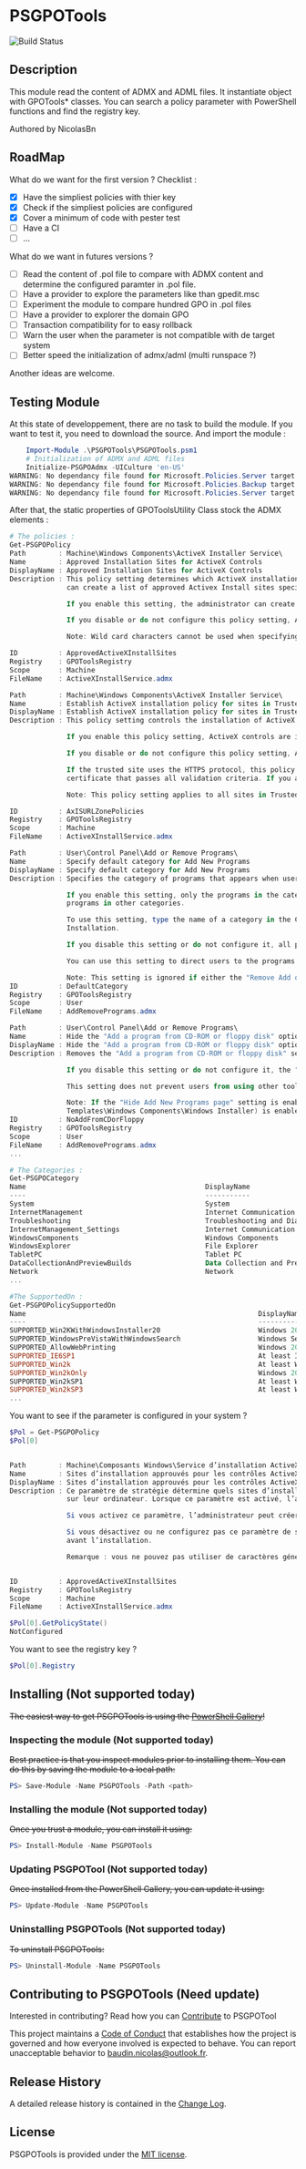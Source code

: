 # PSGPOTools

![Build Status](https://build.status.url.here)

## Description

This module read the content of ADMX and ADML files. It instantiate object with GPOTools* classes.
You can search a policy parameter with PowerShell functions and find the registry key.

Authored by NicolasBn

## RoadMap

What do we want for the first version ?
Checklist :

* [x]  Have the simpliest policies with thier key
* [x]  Check if the simpliest policies are configured
* [x]  Cover a minimum of code with pester test
* [ ]  Have a CI
* [ ]  ...

What do we want in futures versions ?

* [ ]  Read the content of .pol file to compare with ADMX content and determine the configured paramter in .pol file.
* [ ]  Have a provider to explore the parameters like than gpedit.msc
* [ ]  Experiment the module to compare hundred GPO in .pol files
* [ ]  Have a provider to explorer the domain GPO
* [ ]  Transaction compatibility for to easy rollback
* [ ]  Warn the user when the parameter is not compatible with de target system
* [ ]  Better speed the initialization of admx/adml (multi runspace ?)

Another ideas are welcome.


## Testing Module

At this state of developpement, there are no task to build the module.
If you want to test it, you need to download the source. And import the module :
```Powershell
    Import-Module .\PSGPOTools\PSGPOTools.psm1
    # Initialization of ADMX and ADML files
    Initialize-PSGPOAdmx -UICulture 'en-US'
WARNING: No dependancy file found for Microsoft.Policies.Server target in C:\WINDOWS\PolicyDefinitions\ServerManager.admx ADMX file
WARNING: No dependancy file found for Microsoft.Policies.Backup target in C:\WINDOWS\PolicyDefinitions\WindowsBackup.admx ADMX file
WARNING: No dependancy file found for Microsoft.Policies.Server target in C:\WINDOWS\PolicyDefinitions\WindowsBackup.admx ADMX file
```

After that, the static properties of GPOToolsUtility Class stock the ADMX elements :
```Powershell
# The policies :
Get-PSGPOPolicy
Path        : Machine\Windows Components\ActiveX Installer Service\
Name        : Approved Installation Sites for ActiveX Controls
DisplayName : Approved Installation Sites for ActiveX Controls
Description : This policy setting determines which ActiveX installation sites standard users in your organization can use to install ActiveX controls on their computers. When this setting is enabled, the administrator
              can create a list of approved Activex Install sites specified by host URL.

              If you enable this setting, the administrator can create a list of approved ActiveX Install sites specified by host URL.

              If you disable or do not configure this policy setting, ActiveX controls prompt the user for administrative credentials before installation.

              Note: Wild card characters cannot be used when specifying the host URLs.

ID          : ApprovedActiveXInstallSites
Registry    : GPOToolsRegistry
Scope       : Machine
FileName    : ActiveXInstallService.admx

Path        : Machine\Windows Components\ActiveX Installer Service\
Name        : Establish ActiveX installation policy for sites in Trusted zones
DisplayName : Establish ActiveX installation policy for sites in Trusted zones
Description : This policy setting controls the installation of ActiveX controls for sites in Trusted zone.

              If you enable this policy setting, ActiveX controls are installed according to the settings defined by this policy setting.

              If you disable or do not configure this policy setting, ActiveX controls prompt the user before installation.

              If the trusted site uses the HTTPS protocol, this policy setting can also control how ActiveX Installer Service responds to certificate errors. By default all HTTPS connections must supply a server
              certificate that passes all validation criteria. If you are aware that a trusted site has a certificate error but you want to trust it anyway you can select the certificate errors that you want to ignore.

              Note: This policy setting applies to all sites in Trusted zones.

ID          : AxISURLZonePolicies
Registry    : GPOToolsRegistry
Scope       : Machine
FileName    : ActiveXInstallService.admx

Path        : User\Control Panel\Add or Remove Programs\
Name        : Specify default category for Add New Programs
DisplayName : Specify default category for Add New Programs
Description : Specifies the category of programs that appears when users open the "Add New Programs" page.

              If you enable this setting, only the programs in the category you specify are displayed when the "Add New Programs" page opens. Users can use the Category box on the "Add New Programs" page to display
              programs in other categories.

              To use this setting, type the name of a category in the Category box for this setting. You must enter a category that is already defined in Add or Remove Programs. To define a category, use Software
              Installation.

              If you disable this setting or do not configure it, all programs (Category: All) are displayed when the "Add New Programs" page opens.

              You can use this setting to direct users to the programs they are most likely to need.

              Note: This setting is ignored if either the "Remove Add or Remove Programs" setting or the "Hide Add New Programs page" setting is enabled.
ID          : DefaultCategory
Registry    : GPOToolsRegistry
Scope       : User
FileName    : AddRemovePrograms.admx

Path        : User\Control Panel\Add or Remove Programs\
Name        : Hide the "Add a program from CD-ROM or floppy disk" option
DisplayName : Hide the "Add a program from CD-ROM or floppy disk" option
Description : Removes the "Add a program from CD-ROM or floppy disk" section from the Add New Programs page. This prevents users from using Add or Remove Programs to install programs from removable media.

              If you disable this setting or do not configure it, the "Add a program from CD-ROM or floppy disk" option is available to all users.

              This setting does not prevent users from using other tools and methods to add or remove program components.

              Note: If the "Hide Add New Programs page" setting is enabled, this setting is ignored. Also, if the "Prevent removable media source for any install" setting (located in User Configuration\Administrative
              Templates\Windows Components\Windows Installer) is enabled, users cannot add programs from removable media, regardless of this setting.
ID          : NoAddFromCDorFloppy
Registry    : GPOToolsRegistry
Scope       : User
FileName    : AddRemovePrograms.admx
...

# The Categories :
Get-PSGPOCategory
Name                                            DisplayName                                                        ExplainText
----                                            -----------                                                        -----------
System                                          System                                                             Allows configuration of various system component settings.
InternetManagement                              Internet Communication Management
Troubleshooting                                 Troubleshooting and Diagnostics
InternetManagement_Settings                     Internet Communication settings
WindowsComponents                               Windows Components                                                 Contains settings for operating system components.
WindowsExplorer                                 File Explorer                                                      Manages File Explorer settings. These include shell properties, folder options, file menus, and avail...
TabletPC                                        Tablet PC
DataCollectionAndPreviewBuilds                  Data Collection and Preview Builds
Network                                         Network                                                            Allows configuration of components of the operating syst
...

#The SupportedOn :
Get-PSGPOPolicySupportedOn
Name                                                         DisplayName
----                                                         -----------
SUPPORTED_Win2KWithWindowsInstaller20                        Windows 2000 with Windows Installer v2
SUPPORTED_WindowsPreVistaWithWindowsSearch                   Windows Server 2003 or Windows XP with Windows Search installed
SUPPORTED_AllowWebPrinting                                   Windows 2000 or later, running IIS. Not supported on Windows Server 2003.
SUPPORTED_IE6SP1                                             At least Internet Explorer 6 Service Pack 1
SUPPORTED_Win2k                                              At least Windows 2000
SUPPORTED_Win2kOnly                                          Windows 2000 only
SUPPORTED_Win2kSP1                                           At least Windows 2000 Service Pack 1
SUPPORTED_Win2kSP3                                           At least Windows 2000 Service Pack 3
...
```

You want to see if the parameter is configured in your system ?
```PowerShell
$Pol = Get-PSGPOPolicy
$Pol[0]


Path        : Machine\Composants Windows\Service d’installation ActiveX\
Name        : Sites d’installation approuvés pour les contrôles ActiveX
DisplayName : Sites d’installation approuvés pour les contrôles ActiveX
Description : Ce paramètre de stratégie détermine quels sites d’installation ActiveX les utilisateurs standard de votre organisation peuvent utiliser pour installer des contrôles ActiveX
              sur leur ordinateur. Lorsque ce paramètre est activé, l’administrateur peut créer une liste des sites d’installation ActiveX approuvés spécifiés par l’URL hôte.

              Si vous activez ce paramètre, l’administrateur peut créer une liste des sites d’installation ActiveX approuvés spécifiés par l’URL hôte.

              Si vous désactivez ou ne configurez pas ce paramètre de stratégie, les contrôles ActiveX invitent l’utilisateur à spécifier des informations d’identification d’administration
              avant l’installation.

              Remarque : vous ne pouvez pas utiliser de caractères génériques pour indiquer des URL hôtes.


ID          : ApprovedActiveXInstallSites
Registry    : GPOToolsRegistry
Scope       : Machine
FileName    : ActiveXInstallService.admx

$Pol[0].GetPolicyState()
NotConfigured
```
You want to see the registry key ?
```PowerShell
$Pol[0].Registry
```


## Installing (Not supported today)

~~The easiest way to get PSGPOTools is using the [PowerShell Gallery](https://powershellgallery.com/packages/PSGPOTool/)!~~

### Inspecting the module (Not supported today)

~~Best practice is that you inspect modules prior to installing them. You can do this by saving the module to a local path:~~

``` PowerShell
PS> Save-Module -Name PSGPOTools -Path <path>
```

### Installing the module (Not supported today)

~~Once you trust a module, you can install it using:~~

``` PowerShell
PS> Install-Module -Name PSGPOTools
```

### Updating PSGPOTool (Not supported today)

~~Once installed from the PowerShell Gallery, you can update it using:~~

``` PowerShell
PS> Update-Module -Name PSGPOTools
```

### Uninstalling PSGPOTools (Not supported today)

~~To uninstall PSGPOTools:~~

``` PowerShell
PS> Uninstall-Module -Name PSGPOTools
```

## Contributing to PSGPOTools (Need update)

Interested in contributing? Read how you can [Contribute](contributing.md) to PSGPOTool

This project maintains a [Code of Conduct](code-of-conduct.md) that establishes how the project is governed and how everyone involved is expected to behave. You can report unacceptable behavior to [baudin.nicolas@outlook.fr](mailto:baudin.nicolas@outlook.fr).

## Release History

A detailed release history is contained in the [Change Log](CHANGELOG.md).

## License

PSGPOTools is provided under the [MIT license](LICENSE.md).
